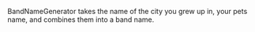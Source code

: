 BandNameGenerator takes the name of the city you grew up in, your pets name, and combines them into a band name. 
